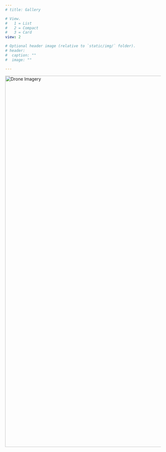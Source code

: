 ```yaml
---
# title: Gallery

# View.
#   1 = List
#   2 = Compact
#   3 = Card
view: 2

# Optional header image (relative to `static/img/` folder).
# header:
#  caption: ""
#  image: ""

---
```


<a data-flickr-embed="true" href="https://www.flickr.com/photos/191566562@N05/albums/72157717614108293" title="Drone Imagery"><img src="https://live.staticflickr.com/65535/50993050503_15e35c0a63_h.jpg" width="1600" height="1200" alt="Drone Imagery"></a><script async src="//embedr.flickr.com/assets/client-code.js" charset="utf-8"></script>

<script async src="//embedr.flickr.com/assets/client-code.js" charset="utf-8"></script>

<!-- <a data-flickr-embed="true" href="https://www.flickr.com/photos/191566562@N05/albums/72157717614108293" title="Drone Imagery"><img src="https://live.staticflickr.com/65535/50776921941_4ea0e588ca_b.jpg" width="1024" height="768" alt="Drone Imagery"></a><script async src="//embedr.flickr.com/assets/client-code.js" charset="utf-8"></script> -->

<style>
.full-width {
  width: 100vw;
  position: relative;
  /* left: 00%;
  right: 00%;
  margin-left: 0vw;
  margin-right: 0vw;
} */
</style>
